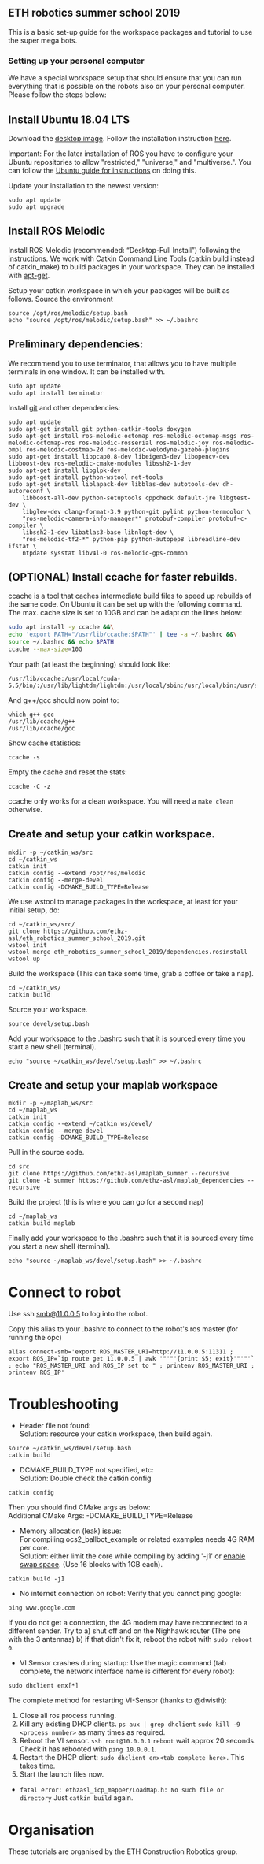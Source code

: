 ## ETH robotics summer school 2019

This is a basic set-up guide for the workspace packages and tutorial to use the super mega bots.

### Setting up your personal computer

We have a special workspace setup that should ensure that you can run everything that is possible on the robots also on your personal computer. Please follow the steps below:

## Install Ubuntu 18.04 LTS

Download the [desktop image](http://releases.ubuntu.com/18.04/).
Follow the installation instruction [here](https://tutorials.ubuntu.com/tutorial/tutorial-install-ubuntu-desktop).

Important: For the later installation of ROS you have to configure your Ubuntu repositories to allow "restricted," "universe," and "multiverse.". You can follow the [Ubuntu guide for instructions](https://help.ubuntu.com/community/Repositories/Ubuntu) on doing this.

Update your installation to the newest version:
```
sudo apt update
sudo apt upgrade
```
## Install ROS Melodic

Install ROS Melodic (recommended: “Desktop-Full Install”) following the [instructions](http://wiki.ros.org/melodic/Installation/Ubuntu). We work with Catkin Command Line Tools (catkin build instead of catkin_make) to build
packages in your workspace. They can be installed with [apt-get](http://catkin-tools.readthedocs.io/en/latest/installing.html#installing-on-ubuntu-with-apt-get).

Setup your catkin workspace in which your packages will be built as follows.
Source the environment
```
source /opt/ros/melodic/setup.bash
echo "source /opt/ros/melodic/setup.bash" >> ~/.bashrc
```
## Preliminary dependencies:
We recommend you to use terminator, that allows you to have multiple terminals in one window.
It can be installed with.
```
sudo apt update
sudo apt install terminator
```
Install [git](https://www.atlassian.com/git/tutorials/what-is-git) and other dependencies:
```
sudo apt update
sudo apt-get install git python-catkin-tools doxygen
sudo apt-get install ros-melodic-octomap ros-melodic-octomap-msgs ros-melodic-octomap-ros ros-melodic-rosserial ros-melodic-joy ros-melodic-ompl ros-melodic-costmap-2d ros-melodic-velodyne-gazebo-plugins
sudo apt-get install libpcap0.8-dev libeigen3-dev libopencv-dev libboost-dev ros-melodic-cmake-modules libssh2-1-dev
sudo apt-get install libglpk-dev
sudo apt-get install python-wstool net-tools
sudo apt-get install liblapack-dev libblas-dev autotools-dev dh-autoreconf \
    libboost-all-dev python-setuptools cppcheck default-jre libgtest-dev \
    libglew-dev clang-format-3.9 python-git pylint python-termcolor \
    "ros-melodic-camera-info-manager*" protobuf-compiler protobuf-c-compiler \
    libssh2-1-dev libatlas3-base libnlopt-dev \
    "ros-melodic-tf2-*" python-pip python-autopep8 libreadline-dev ifstat \
    ntpdate sysstat libv4l-0 ros-melodic-gps-common
```
## (OPTIONAL) Install ccache for faster rebuilds.
ccache is a tool that caches intermediate build files to speed up rebuilds of the same code. On Ubuntu it can be set up with the following command. The max. cache size is set to 10GB and can be adapt on the lines below:

```bash
sudo apt install -y ccache &&\
echo 'export PATH="/usr/lib/ccache:$PATH"' | tee -a ~/.bashrc &&\
source ~/.bashrc && echo $PATH
ccache --max-size=10G
```
Your path (at least the beginning) should look like:
```
/usr/lib/ccache:/usr/local/cuda-5.5/bin/:/usr/lib/lightdm/lightdm:/usr/local/sbin:/usr/local/bin:/usr/sbin:/usr/bin:/sbin:/bin:/usr/games
```
And g++/gcc should now point to:
```
which g++ gcc
/usr/lib/ccache/g++
/usr/lib/ccache/gcc
```
Show cache statistics:
```
ccache -s
```
Empty the cache and reset the stats:
```
ccache -C -z
```
ccache only works for a clean workspace. You will need a `make clean` otherwise.

## Create and setup your catkin workspace.
```
mkdir -p ~/catkin_ws/src
cd ~/catkin_ws
catkin init
catkin config --extend /opt/ros/melodic
catkin config --merge-devel
catkin config -DCMAKE_BUILD_TYPE=Release
```
We use wstool to manage packages in the workspace, at least for your initial setup, do:
```
cd ~/catkin_ws/src/
git clone https://github.com/ethz-asl/eth_robotics_summer_school_2019.git
wstool init
wstool merge eth_robotics_summer_school_2019/dependencies.rosinstall
wstool up
```
Build the workspace (This can take some time, grab a coffee or take a nap).
```
cd ~/catkin_ws/
catkin build
```
Source your workspace.
```
source devel/setup.bash
```
Add your workspace to the .bashrc such that it is sourced every time you start a new
shell (terminal).
```
echo "source ~/catkin_ws/devel/setup.bash" >> ~/.bashrc
```
## Create and setup your maplab workspace
```
mkdir -p ~/maplab_ws/src
cd ~/maplab_ws
catkin init
catkin config --extend ~/catkin_ws/devel/
catkin config --merge-devel
catkin config -DCMAKE_BUILD_TYPE=Release
```
Pull in the source code.
```
cd src
git clone https://github.com/ethz-asl/maplab_summer --recursive
git clone -b summer https://github.com/ethz-asl/maplab_dependencies --recursive
```
Build the project (this is where you can go for a second nap)
```
cd ~/maplab_ws
catkin build maplab
```
Finally add your workspace to the .bashrc such that it is sourced every time you start a new
shell (terminal).
```
echo "source ~/maplab_ws/devel/setup.bash" >> ~/.bashrc
```

# Connect to robot
Use ssh smb@11.0.0.5 to log into the robot.

Copy this alias to your .bashrc to connect to the robot's ros master (for running the opc)
```
alias connect-smb='export ROS_MASTER_URI=http://11.0.0.5:11311 ; export ROS_IP=`ip route get 11.0.0.5 | awk '"'"'{print $5; exit}'"'"'` ; echo "ROS_MASTER_URI and ROS_IP set to " ; printenv ROS_MASTER_URI ; printenv ROS_IP'
```

# Troubleshooting  
* Header file not found:  
Solution: resource your catkin workspace, then build again.  
```
source ~/catkin_ws/devel/setup.bash  
catkin build  
```

* DCMAKE_BUILD_TYPE not specified, etc:  
Solution: Double check the catkin config  
```
catkin config  
```
Then you should find CMake args as below:  
Additional CMake Args: -DCMAKE_BUILD_TYPE=Release  

* Memory allocation (leak) issue:  
For compiling ocs2_ballbot_example or related examples needs 4G RAM per core.  
Solution: either limit the core while compiling by adding '-j1' or [enable swap space](https://bogdancornianu.com/change-swap-size-in-ubuntu/). (Use 16 blocks with 1GB each).
```
catkin build -j1
```

* No internet connection on robot:
Verify that you cannot ping google:
```
ping www.google.com  
```
If you do not get a connection, the 4G modem may have reconnected to a different sender. Try to
a) shut off and on the Nighhawk router (The one with the 3 antennas)
b) if that didn't fix it, reboot the robot with `sudo reboot 0`.

* VI Sensor crashes during startup:
Use the magic command (tab complete, the network interface name is different for every robot):
```
sudo dhclient enx[*]
```
The complete method for restarting VI-Sensor (thanks to @dwisth):

1. Close all ros process running.
2. Kill any existing DHCP clients.
`ps aux | grep dhclient`
`sudo kill -9 <process number>` as many times as required.
3. Reboot the VI sensor.
`ssh root@10.0.0.1`
`reboot`
wait approx 20 seconds. Check it has rebooted with `ping 10.0.0.1`.
3. Restart the DHCP client: `sudo dhclient enx<tab complete here>`. This takes time.
4. Start the launch files now.

* `fatal error: ethzasl_icp_mapper/LoadMap.h: No such file or directory`
Just `catkin build` again.

# Organisation
These tutorials are organised by the ETH Construction Robotics group.

